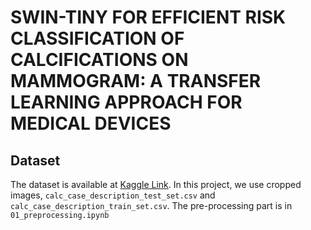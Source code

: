 # SWIN-TINY FOR EFFICIENT RISK CLASSIFICATION OF CALCIFICATIONS ON MAMMOGRAM: A TRANSFER LEARNING APPROACH FOR MEDICAL DEVICES

## Dataset
The dataset is available at [Kaggle Link](https://www.kaggle.com/datasets/awsaf49/cbis-ddsm-breast-cancer-image-dataset/data).
In this project, we use cropped images, ``calc_case_description_test_set.csv`` and ``calc_case_description_train_set.csv``. The pre-processing part is in ``01_preprocessing.ipynb``
